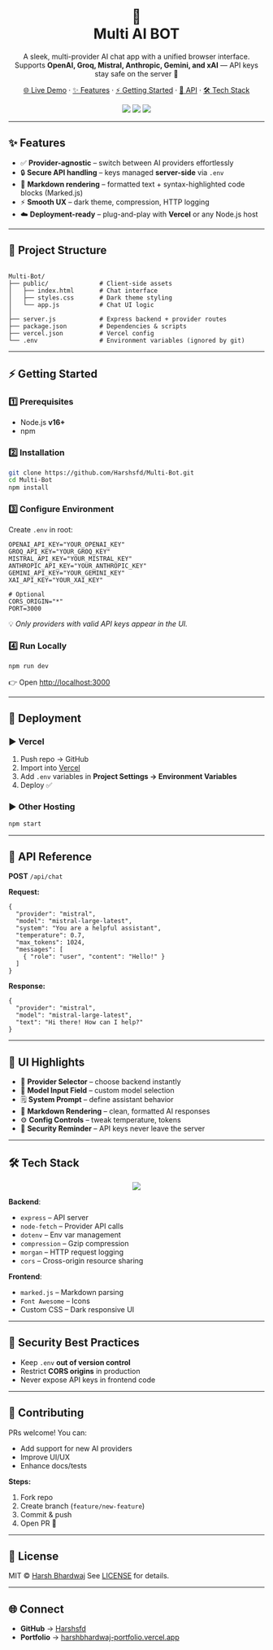 <h1 align="center">🤖
  <br />
 Multi AI BOT
</h1>

<p align="center">
  A sleek, multi-provider AI chat app with a unified browser interface.<br/>
  Supports <b>OpenAI, Groq, Mistral, Anthropic, Gemini, and xAI</b> — API keys stay safe on the server 🚀
</p>

<p align="center">
  <a href="https://multi-bot-fawn.vercel.app" target="_blank">🌐 Live Demo</a> ·
  <a href="#-features">✨ Features</a> ·
  <a href="#-getting-started">⚡ Getting Started</a> ·
  <a href="#-api-reference">📡 API</a> ·
  <a href="#-tech-stack">🛠 Tech Stack</a>
</p>

<p align="center">
  <img src="https://img.shields.io/badge/Status-Live-brightgreen?style=for-the-badge" />
  <img src="https://img.shields.io/badge/Made%20With-Node.js-blue?style=for-the-badge&logo=node.js" />
  <img src="https://img.shields.io/badge/Deployed%20On-Vercel-black?style=for-the-badge&logo=vercel" />
</p>

---

## ✨ Features

- ✅ **Provider-agnostic** – switch between AI providers effortlessly  
- 🔒 **Secure API handling** – keys managed **server-side** via `.env`  
- 📝 **Markdown rendering** – formatted text + syntax-highlighted code blocks (Marked.js)  
- ⚡ **Smooth UX** – dark theme, compression, HTTP logging  
- ☁️ **Deployment-ready** – plug-and-play with **Vercel** or any Node.js host  

---

## 📂 Project Structure

```

Multi-Bot/
├── public/              # Client-side assets
│   ├── index.html       # Chat interface
│   ├── styles.css       # Dark theme styling
│   └── app.js           # Chat UI logic
│
├── server.js            # Express backend + provider routes
├── package.json         # Dependencies & scripts
├── vercel.json          # Vercel config
└── .env                 # Environment variables (ignored by git)

````

---

## ⚡ Getting Started

### 1️⃣ Prerequisites
- Node.js **v16+**
- npm

### 2️⃣ Installation
```bash
git clone https://github.com/Harshsfd/Multi-Bot.git
cd Multi-Bot
npm install
````

### 3️⃣ Configure Environment

Create `.env` in root:

```env
OPENAI_API_KEY="YOUR_OPENAI_KEY"
GROQ_API_KEY="YOUR_GROQ_KEY"
MISTRAL_API_KEY="YOUR_MISTRAL_KEY"
ANTHROPIC_API_KEY="YOUR_ANTHROPIC_KEY"
GEMINI_API_KEY="YOUR_GEMINI_KEY"
XAI_API_KEY="YOUR_XAI_KEY"

# Optional
CORS_ORIGIN="*"
PORT=3000
```

💡 *Only providers with valid API keys appear in the UI.*

### 4️⃣ Run Locally

```bash
npm run dev
```

👉 Open [http://localhost:3000](http://localhost:3000)

---

## 🚀 Deployment

### ▶ Vercel

1. Push repo → GitHub
2. Import into [Vercel](https://vercel.com)
3. Add `.env` variables in **Project Settings → Environment Variables**
4. Deploy ✅

### ▶ Other Hosting

```bash
npm start
```

---

## 📡 API Reference

**POST** `/api/chat`

**Request:**

```jsonc
{
  "provider": "mistral",
  "model": "mistral-large-latest",
  "system": "You are a helpful assistant",
  "temperature": 0.7,
  "max_tokens": 1024,
  "messages": [
    { "role": "user", "content": "Hello!" }
  ]
}
```

**Response:**

```jsonc
{
  "provider": "mistral",
  "model": "mistral-large-latest",
  "text": "Hi there! How can I help?"
}
```

---

## 🎨 UI Highlights

* 🎯 **Provider Selector** – choose backend instantly
* 🧩 **Model Input Field** – custom model selection
* 🗒 **System Prompt** – define assistant behavior
* 📝 **Markdown Rendering** – clean, formatted AI responses
* ⚙️ **Config Controls** – tweak temperature, tokens
* 🔐 **Security Reminder** – API keys never leave the server

---

## 🛠 Tech Stack

<p align="center">
  <img src="https://skillicons.dev/icons?i=nodejs,express,js,html,css,vercel,git,github" />
</p>

**Backend**:

* `express` – API server
* `node-fetch` – Provider API calls
* `dotenv` – Env var management
* `compression` – Gzip compression
* `morgan` – HTTP request logging
* `cors` – Cross-origin resource sharing

**Frontend**:

* `marked.js` – Markdown parsing
* `Font Awesome` – Icons
* Custom CSS – Dark responsive UI

---

## 🔐 Security Best Practices

* Keep `.env` **out of version control**
* Restrict **CORS origins** in production
* Never expose API keys in frontend code

---

## 🤝 Contributing

PRs welcome! You can:

* Add support for new AI providers
* Improve UI/UX
* Enhance docs/tests

**Steps:**

1. Fork repo
2. Create branch (`feature/new-feature`)
3. Commit & push
4. Open PR 🎉

---

## 📜 License

MIT © [Harsh Bhardwaj](https://github.com/Harshsfd)
See [LICENSE](LICENSE) for details.

---

## 🌐 Connect

* **GitHub** → [Harshsfd](https://github.com/Harshsfd)
* **Portfolio** → [harshbhardwaj-portfolio.vercel.app](https://harshbhardwaj-portfolio.vercel.app)
